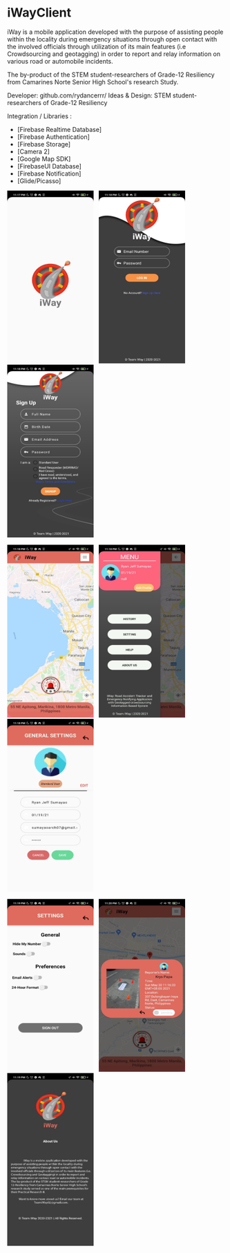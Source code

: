 # iWayClient
iWay is a mobile application developed with the purpose of assisting people within the locality during emergency situations through open contact with the involved officials through utilization of its main features (i.e Crowdsourcing and geotagging) in order to report and relay information on various road or automobile incidents. 

The by-product of the STEM student-researchers of Grade-12 Resiliency from Camarines Norte Senior High School's research Study.

Developer: github.com/rydancerrr/
Ideas & Design:  STEM student-researchers of Grade-12 Resiliency

 Integration / Libraries :
  * [Firebase Realtime Database]
  * [Firebase Authentication]
  * [Firebase Storage]
  * [Camera 2]
  * [Google Map SDK]
  * [FirebaseUI Database]
  * [Firebase Notification]
  * [Glide/Picasso]
  
<img src="https://github.com/rydancerrr/IWayClient/blob/main/images/1.jpg" width="200" height="400"> &nbsp; <img src="https://github.com/rydancerrr/IWayClient/blob/main/images/2.jpg" width="200" height="400"> &nbsp; <img src="https://github.com/rydancerrr/IWayClient/blob/main/images/3.jpg" width="200" height="400">

<img src="https://github.com/rydancerrr/IWayClient/blob/main/images/4.jpg" width="200" height="400"> &nbsp; <img src="https://github.com/rydancerrr/IWayClient/blob/main/images/5.jpg" width="200" height="400"> &nbsp; <img src="https://github.com/rydancerrr/IWayClient/blob/main/images/6.jpg" width="200" height="400">

<img src="https://github.com/rydancerrr/IWayClient/blob/main/images/7.jpg" width="200" height="400"> &nbsp; <img src="https://github.com/rydancerrr/IWayClient/blob/main/images/9.jpg" width="200" height="400"> &nbsp; <img src="https://github.com/rydancerrr/IWayClient/blob/main/images/8.jpg" width="200" height="400">
